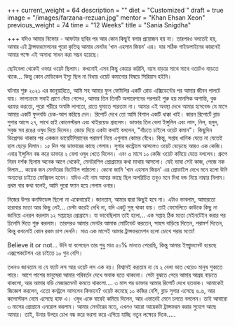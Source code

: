 +++
current_weight = 64
description = ""
diet = "Customized "
draft = true
image = "/images/farzana-rezuan.jpg"
mentor = "Khan Ehsan Xeon"
previous_weight = 74
time = "12 Weeks"
title = "Sania Snigdha"

+++
যদিও আমার বিফোর - আফটার ছবির পর আর কোন কিছুই বলার প্রয়োজন হয় না। তারপরও বলতেই হয়, আমার এই ট্রান্সফরমেসনের পুরো কৃতিত্ব আমার মেনটর 'খান এহসান জিয়ন' এর। যার সঠিক গাইডলাইনের কারনেই আমার পক্ষে এই অসাধ্য সাধন করা সম্ভব হয়েছে।

ছোটবেলা থেকেই ওভার ওয়েট ছিলাম। কখনোই এসব কিছু কেয়ার করিনি, বয়স বাড়ার সাথে সাথে ওয়েটও বাড়তে থাকে... কিন্তু কোন মেডিকেল ইস্যু ছিল না বিধায় ওয়েট কমানোর বিষয়ে সিরিয়াস হইনি।

ঘটনার শুরু ২০২১ এর জানুয়ারিতে, আমি সহ আমার ফুল ফেমিলির একটি রোড এক্সিডেন্টের পর আমার জীবন পালটে যায়। ভাগ্যক্রমে সবাই প্রাণে বেঁচে গেলেও, আমার তিন তিনটি অপারেশনের পরপরই শুরু হয় মানসিক অশান্তি, বুক ধরফর করতো, পুরো শরীরে অস্বস্তি লাগতো, রাতে ঘুমাতে পারতাম না। আমার এই অবস্থা দেখে আমার হাসবেন্ড মে মাসে আমার একটি ফুলবডি চেক-আপ করিয়ে দেন। রিপোর্ট দেখে তো আমি বিশাল একটি ধাক্কা খাই। কারন রিপোর্টে ব্লাড সুগার আসে ২৭, সাথে হাই কোলেস্টরল এবং থাইরয়েড প্রবলেম। ডাক্তার তিন বেলা ইন্সুলিন এবং লাল, নিল, হলুদ, সবুজ সব রঙের ওষুধ দিয়ে দিলেন। জোড় দিয়ে একটা কথাই বললেন, "বাঁচতে চাইলে ওয়েট কমান"। কিছুদিন ডিপ্রেসড থাকার পর একজন ডায়েটিসিয়ানের পরামর্শ নিয়ে এগুলাম কোমর বেঁধে। কিন্তু, সপ্তাহ খানিক যেতে না যেতেই হাল ছেড়ে দিলাম। ১৫ দিন পর ডাক্তারের কাছে গেলাম। সুগার কন্ট্রোলে আসলেও ওয়েট বেড়েছে আরও এক কেজি। এবার ইন্সুলিন বন্ধ করে ডাক্তার ২ বেলা ওষুধ খেতে দিলেন। এবং ৩ মাসে ১০ কেজি ওয়েট কমিয়ে যেতে বললেন। গ্রুপে নিরব দর্শক ছিলাম অনেক আগে থেকেই, মেনটরশিপ প্রোগ্রামের কথা মাথায় আসলো। যেই ভাবা সেই কাজ, পেজে নক দিলাম... কয়েক জন মেনটরের ডিটেইল পাঠালো। কেনো জানি 'খান এহসান জিয়ন' এর প্রোফাইল দেখে মনে হলো উনি অন্যদের চাইতে ফেক্সিবল হবেন। যদিও এই নাম আমার কাছে ছিল অপরিচিত তবুও মনে দিধা দন্ড নিয়ে নাম্বার নিলাম। প্রথম বার কথা বলেই, আমি পুরো ফ্যান হয়ে গেলাম ওনার।

নিজের উপর কনফিডেন্স ছিলো না একেবারেই। জানতাম, আমার দ্বারা কিছুই হবে না। এটাও ভাবলাম, আমারতো হারাবার মতো আর কিছু নেই... চেস্টা করেই দেখি না, যদি একটু সুস্থ থাকা যায়। তাই ফেমেলিতে কাউকে কিছু না জানিয়ে এনরল করলাম ১২ সপ্তাহের প্রোগ্রামে। যা ভাবেছিলাম তাই হলো... এক সপ্তাহ ঠিক মতো মেইনটেইন করার পর ঢিলেমি দিতে শুরু করলাম। তারপরও আমার মেনটর আমাক মোটিভেট করতেন, সাহস বাড়িয়ে দিতেন, পরামর্শ দিতেন, কিন্তু কখনোই কোন রকম চাপ দেননি। মাত্র এক মাসেই আমার ট্রান্সফরমেশন হলো চোখে পরার মতো!

Believe it or not... উনি যা বলেছেন তার শুধু মাত্র ৫০% মানতে পেরেছি, কিন্তু আমার ইম্প্রুভমেন্ট হয়েছে এক্সপেকটেশন এর চাইতে ১০ গুন বেশি।

তখনও জানতাম না যে ফ্যাট লস আর ওয়েট লস এক নয়। বিশ্বাসই করতাম না যে ২ বেলা ভাত খেয়েও মানুষ শুকাতে পারে। আশে পাশের মানুষেরা আমার পরিবর্তন দেখে অবাক হতে থাকলো। সেটা বুঝতে পেরে আমার আগ্রহ বাড়তে থাকলো, আর আমার বডি মেজারমেনট কমতে থাকলো.... ৩ মাস পর ডাক্তার আমার রিপোর্ট দেখে হতবাক। আমাকেই জিজ্ঞেশ করলেন, এতো কনট্রলে আসলেন কিভাবে? ওয়েট কমেছে ১০ কজির বেশি, ব্লাড সুগার এসেছে ৬.৬, আর কলেস্টেরল নেমে এসেছে হাফ এ। ওষুধ একে বারেই কমিয়ে দিলেন, আর এভারেই মেনে চলতে বললেন। তাই আবারো ৩ মাসের প্রোগ্রামে এনরোল করলাম। আমার মেনটরের মতে, এখনও আরো আরেকটা ট্রান্সফরম করার সুযোগ আছে আমার। তাই, উনার উপরে চোখ বন্ধ করে ভরসা করে এগিয়ে যাচ্ছি নতুন লক্ষ্যের দিকে.....
